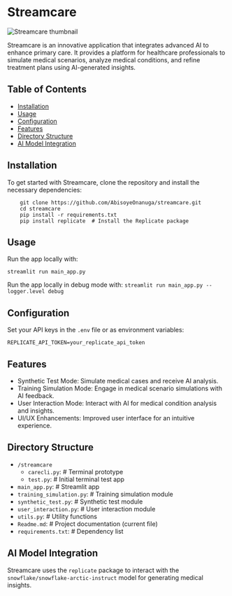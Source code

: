 # Streamcare

![Streamcare thumbnail](https://github.com/AbisoyeOnanuga/streamcare/assets/102636953/d816558d-4712-4f6c-bb5b-e63b84d73631)

Streamcare is an innovative application that integrates advanced AI to enhance primary care. It provides a platform for healthcare professionals to simulate medical scenarios, analyze medical conditions, and refine treatment plans using AI-generated insights.

## Table of Contents
- [Installation](#installation)
- [Usage](#usage)
- [Configuration](#configuration)
- [Features](#features)
- [Directory Structure](#directory-structure)
- [AI Model Integration](#ai-model-integration)

## Installation

To get started with Streamcare, clone the repository and install the necessary dependencies:

```
    git clone https://github.com/AbisoyeOnanuga/streamcare.git
    cd streamcare
    pip install -r requirements.txt
    pip install replicate  # Install the Replicate package
```

## Usage
Run the app locally with:

```streamlit run main_app.py```

Run the app locally in debug mode with:
```streamlit run main_app.py --logger.level debug```

## Configuration
Set your API keys in the `.env` file or as environment variables:

```REPLICATE_API_TOKEN=your_replicate_api_token```

## Features
- Synthetic Test Mode: Simulate medical cases and receive AI analysis.
- Training Simulation Mode: Engage in medical scenario simulations with AI feedback.
- User Interaction Mode: Interact with AI for medical condition analysis and insights.
- UI/UX Enhancements: Improved user interface for an intuitive experience.

## Directory Structure

- `/streamcare`
    - `carecli.py`:               # Terminal prototype
    - `test.py`:                  # Initial terminal test app
- `main_app.py`:              # Streamlit app
- `training_simulation.py`:   # Training simulation module
- `synthetic_test.py`:        # Synthetic test module
- `user_interaction.py`:      # User interaction module
- `utils.py`:                 # Utility functions
- `Readme.md`:                # Project documentation (current file)
- `requirements.txt`:         # Dependency list

## AI Model Integration
Streamcare uses the `replicate` package to interact with the `snowflake/snowflake-arctic-instruct` model for generating medical insights.
